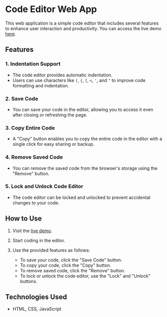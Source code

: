 # Code Editor Web App

This web application is a simple code editor that includes several features to enhance user interaction and productivity. You can access the live demo [here](https://project-frontend-4ac680.netlify.app/).

## Features

### 1. Indentation Support

- The code editor provides automatic indentation.
- Users can use characters like `(`, `{`, `[`, `<`, `'`, and `"` to improve code formatting and indentation.

### 2. Save Code

- You can save your code in the editor, allowing you to access it even after closing or refreshing the page.

### 3. Copy Entire Code

- A "Copy" button enables you to copy the entire code in the editor with a single click for easy sharing or backup.

### 4. Remove Saved Code

- You can remove the saved code from the browser's storage using the "Remove" button.

### 5. Lock and Unlock Code Editor

- The code editor can be locked and unlocked to prevent accidental changes to your code.

## How to Use

1. Visit the [live demo](https://project-frontend-4ac680.netlify.app/).

2. Start coding in the editor.

3. Use the provided features as follows:
   - To save your code, click the "Save Code" button.
   - To copy your code, click the "Copy" button.
   - To remove saved code, click the "Remove" button.
   - To lock or unlock the code editor, use the "Lock" and "Unlock" buttons.

## Technologies Used

- HTML, CSS, JavaScript

